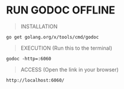 # RUN GODOC OFFLINE

> INSTALLATION

` go get golang.org/x/tools/cmd/godoc `

> EXECUTION (Run this to the terminal)

` godoc -http=:6060 `

> ACCESS (Open the link in your browser)

` http://localhost:6060/ `
